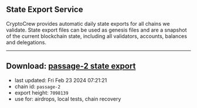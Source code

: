 ## State Export Service
CryptoCrew provides automatic daily state exports for all chains we validate. State export files can be used as genesis files and are a snapshot of the current blockchain state, including all validators, accounts, balances and delegations.

---
**Download: [passage-2 state export](https://dl-eu2.ccvalidators.com/SERVICE/passage/passage-2_export_7098139.json)**
---

- last updated: Fri Feb 23 2024 07:21:21
- chain id: `passage-2`
- export height: `7098139`
- use for: airdrops, local tests, chain recovery
